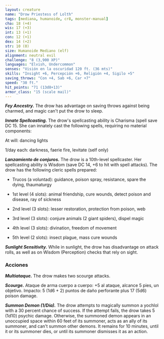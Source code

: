 ```yaml
---
layout: creature
name: "Drow Priestess of Lolth"
tags: [mediana, humanoide, cr8, monster-manual]
cha: 18 (+4)
wis: 17 (+3)
int: 13 (+1)
con: 12 (+1)
dex: 14 (+2)
str: 10 (0)
size: Humanoide Mediano (elf)
alignment: neutral evil
challenge: "8 (3,900 XP)"
languages: "Elvish, Undercommon"
senses: "Visión en la oscuridad 120 ft. (36 mts)"
skills: "Insight +6, Percepción +6, Religión +4, Sigilo +5"
saving_throws: "Con +4, Sab +6, Car +7"
speed: "30 ft."
hit_points: "71 (13d8+13)"
armor_class: "15 (scale mail)"
---
```


***Fey Ancestry.*** The drow has advantage on saving throws against being charmed, and magic can't put the drow to sleep.

***Innate Spellcasting.*** The drow's spellcasting ability is Charisma (spell save DC 15. She can innately cast the following spells, requiring no material components:

At will: dancing lights

1/day each: darkness, faerie fire, levitate (self only)

***Lanzamiento de conjuros.*** The drow is a 10th-level spellcaster. Her spellcasting ability is Wisdom (save DC 14, +6 to hit with spell attacks). The drow has the following cleric spells prepared:

* Trucos (a voluntad): guidance, poison spray, resistance, spare the dying, thaumaturgy

* 1st level (4 slots): animal friendship, cure wounds, detect poison and disease, ray of sickness

* 2nd level (3 slots): lesser restoration, protection from poison, web

* 3rd level (3 slots): conjure animals (2 giant spiders), dispel magic

* 4th level (3 slots): divination, freedom of movement

* 5th level (2 slots): insect plague, mass cure wounds

***Sunlight Sensitivity.*** While in sunlight, the drow has disadvantage on attack rolls, as well as on Wisdom (Perception) checks that rely on sight.

### Acciones

***Multiataque.*** The drow makes two scourge attacks.

***Scourge.*** Ataque de arma cuerpo a cuerpo: +5 al ataque, alcance 5 pies, un objetivo. Impacto: 5 (1d6 + 2) puntos de daño perforante plus 17 (5d6) poison damage.

***Summon Demon (1/Día).*** The drow attempts to magically summon a yochlol with a 30 percent chance of success. If the attempt fails, the drow takes 5 (1d10) psychic damage. Otherwise, the summoned demon appears in an unoccupied space within 60 feet of its summoner, acts as an ally of its summoner, and can't summon other demons. It remains for 10 minutes, until it or its summoner dies, or until its summoner dismisses it as an action.
